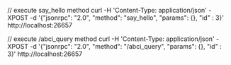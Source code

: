 
// execute say_hello method
curl -H 'Content-Type: application/json' -XPOST -d '{"jsonrpc": "2.0", "method": "say_hello", "params": {}, "id" : 3}'  http://localhost:26657

// execute /abci_query method
curl -H 'Content-Type: application/json' -XPOST -d '{"jsonrpc": "2.0", "method": "/abci_query", "params": {}, "id" : 3}'  http://localhost:26657